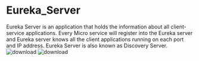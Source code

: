 # Eureka_Server

Eureka Server is an application that holds the information about all client-service applications. Every Micro service will register into the Eureka server and Eureka server knows all the client applications running on each port and IP address. Eureka Server is also known as Discovery Server.
![download](https://user-images.githubusercontent.com/15075906/191575681-a7546d3c-b4e4-455f-bb0f-fc4b8b808182.jpg)
![download](https://user-images.githubusercontent.com/15075906/191575731-23fe8e5d-40f5-465d-87c6-36d94f33cda3.jpg)
